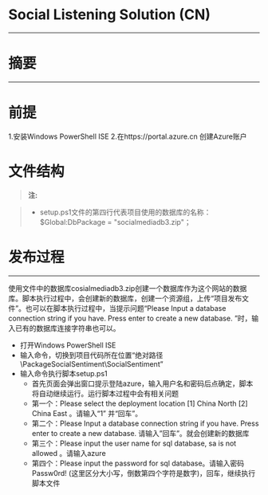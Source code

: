 # Social Listening Solution (CN)

----------

# 摘要
----------



# 前提
1.安装Windows PowerShell ISE
2.在https://portal.azure.cn 创建Azure账户



# 文件结构
> **注:**

> - setup.ps1文件的第四行代表项目使用的数据库的名称：
$Global:DbPackage = "socialmediadb3.zip"；




# 发布过程

----------
使用文件中的数据库cosialmediadb3.zip创建一个数据库作为这个网站的数据库。脚本执行过程中，会创建新的数据库，创建一个资源组，上传“项目发布文件”。也可以在脚本执行过程中，当提示问题“Please Input a database connection string if you have. Press enter to create a new database. ”时，输入已有的数据库连接字符串也可以。

- 打开Windows PowerShell ISE
- 输入命令，切换到项目代码所在位置“绝对路径\PackageSocialSentiment\SocialSentiment” 
- 输入命令执行脚本setup.ps1
	-	 首先页面会弹出窗口提示登陆azure，输入用户名和密码后点确定，脚本将自动继续运行。运行脚本过程中会有相关问题
	-	第一个：Please select the deployment location [1] China North [2] China East 。请输入“1” 并“回车”。
	-	第二个：Please Input a database connection string if you have. Press enter to create a new database. 
请输入”回车”。就会创建新的数据库
	-	第三个：Please input the user name for sql database, sa is not allowed 。请输入azure
	-	第四个：Please input the password for sql database。请输入密码Passw0rd! (这里区分大小写，倒数第四个字符是数字)，回车，继续执行脚本文件


